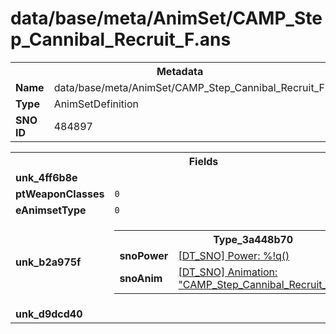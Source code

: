 <h1>data/base/meta/AnimSet/CAMP_Step_Cannibal_Recruit_F.ans</h1><table><tr><th colspan="100%">Metadata</th></tr><tr><td><b>Name</b></td><td>data/base/meta/AnimSet/CAMP_Step_Cannibal_Recruit_F.ans</td></tr><tr><td><b>Type</b></td><td>AnimSetDefinition</td></tr><tr><td><b>SNO ID</b></td><td>484897</td></tr></table>

<table><tr><th colspan="100%">Fields</th></tr><tr><td><b>unk_4ff6b8e</b></td><td></td></tr><tr><td><b>ptWeaponClasses</b></td><td><code>0</code>
</td></tr><tr><td><b>eAnimsetType</b></td><td><code>0</code></td></tr><tr><td><b>unk_b2a975f</b></td><td><table><tr><th colspan="100%">Type_3a448b70</th></tr><tr><td><b>snoPower</b></td><td><a href="#UKNOWN">[DT_SNO] Power: %!q(<nil>)</a></td></tr><tr><td><b>snoAnim</b></td><td><a href="..\Anim\CAMP_Step_Cannibal_Recruit_Consume_F.ani">[DT_SNO] Animation: "CAMP_Step_Cannibal_Recruit_Consume_F"</a></td></tr></table>


</td></tr><tr><td><b>unk_d9dcd40</b></td><td></td></tr></table>

